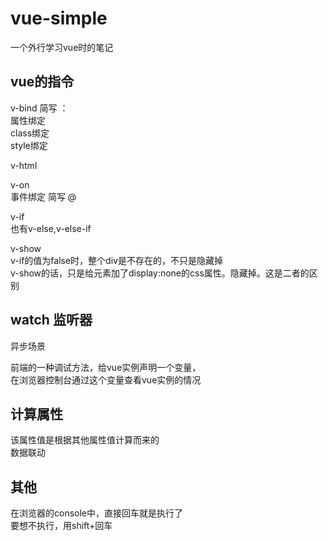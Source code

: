 # vue-simple
一个外行学习vue时的笔记

## vue的指令  
v-bind 简写 ：  
属性绑定  
class绑定  
style绑定  

v-html

v-on   
事件绑定   简写 @  

v-if  
也有v-else,v-else-if  

v-show  
v-if的值为false时，整个div是不存在的，不只是隐藏掉   
v-show的话，只是给元素加了display:none的css属性。隐藏掉。这是二者的区别  

## watch 监听器  
异步场景  

前端的一种调试方法，给vue实例声明一个变量，  
在浏览器控制台通过这个变量查看vue实例的情况  



## 计算属性
该属性值是根据其他属性值计算而来的  
数据联动  



## 其他
在浏览器的console中，直接回车就是执行了    
要想不执行，用shift+回车  

